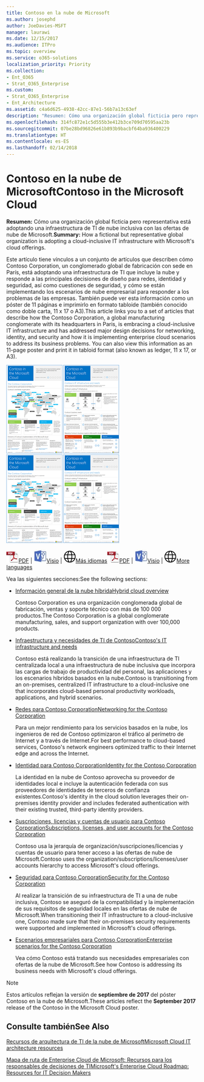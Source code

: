 ```yaml
---
title: Contoso en la nube de Microsoft
ms.author: josephd
author: JoeDavies-MSFT
manager: laurawi
ms.date: 12/15/2017
ms.audience: ITPro
ms.topic: overview
ms.service: o365-solutions
localization_priority: Priority
ms.collection:
- Ent_O365
- Strat_O365_Enterprise
ms.custom:
- Strat_O365_Enterprise
- Ent_Architecture
ms.assetid: c4a6d625-4938-42cc-87e1-56b7a13c63ef
description: "Resumen: Cómo una organización global ficticia pero representativa está adoptando una infraestructura de TI de nube inclusiva con las ofertas de nube de Microsoft."
ms.openlocfilehash: 314fc872e1c5d555b3e412b3ce709d70595aa23b
ms.sourcegitcommit: 07be28bd96826e61b893b9bacbf64ba936400229
ms.translationtype: HT
ms.contentlocale: es-ES
ms.lasthandoff: 02/14/2018
---
```

# <a name="contoso-in-the-microsoft-cloud"></a><span data-ttu-id="12e4a-103">Contoso en la nube de Microsoft</span><span class="sxs-lookup"><span data-stu-id="12e4a-103">Contoso in the Microsoft Cloud</span></span>

 <span data-ttu-id="12e4a-104">**Resumen:** Cómo una organización global ficticia pero representativa está adoptando una infraestructura de TI de nube inclusiva con las ofertas de nube de Microsoft.</span><span class="sxs-lookup"><span data-stu-id="12e4a-104">**Summary:** How a fictional but representative global organization is adopting a cloud-inclusive IT infrastructure with Microsoft's cloud offerings.</span></span>
  
<span data-ttu-id="12e4a-p101">Este artículo tiene vínculos a un conjunto de artículos que describen cómo Contoso Corporation, un conglomerado global de fabricación con sede en París, está adoptando una infraestructura de TI que incluye la nube y responde a las principales decisiones de diseño para redes, identidad y seguridad, así como cuestiones de seguridad, y cómo se están implementando los escenarios de nube empresarial para responder a los problemas de las empresas. También puede ver esta información como un póster de 11 páginas e imprimirlo en formato tabloide (también conocido como doble carta, 11 x 17 o A3).</span><span class="sxs-lookup"><span data-stu-id="12e4a-p101">This article links you to a set of articles that describe how the Contoso Corporation, a global manufacturing conglomerate with its headquarters in Paris, is embracing a cloud-inclusive IT infrastructure and has addressed major design decisions for networking, identity, and security and how it is implementing enterprise cloud scenarios to address its business problems. You can also view this information as an 11-page poster and print it in tabloid format (also known as ledger, 11 x 17, or A3).</span></span>
  
<span data-ttu-id="12e4a-107">[![Imagen en miniatura del póster “Contoso en Microsoft Cloud”.](images/Contoso_Poster/Thumbnail.png)](https://www.microsoft.com/download/details.aspx?id=54427)</span><span class="sxs-lookup"><span data-stu-id="12e4a-107">[![Thumb image of the Contoso in the Microsoft Cloud poster.](images/Contoso_Poster/Thumbnail.png)](https://www.microsoft.com/download/details.aspx?id=54427)</span></span>
  
<span data-ttu-id="12e4a-108">![Archivo PDF](images/Common_Images/PDFIcon.png)[PDF](https://go.microsoft.com/fwlink/p/?linkid=842085)  | ![Archivo de Visio](images/Common_Images/VisioIcon.png)[Visio](https://go.microsoft.com/fwlink/p/?linkid=842086)  | ![Ver una página con versiones en otros idiomas](images/Common_Images/GlobeIcon.png)[Más idiomas](https://www.microsoft.com/download/details.aspx?id=54427)</span><span class="sxs-lookup"><span data-stu-id="12e4a-108">![PDF file](images/Common_Images/PDFIcon.png)[PDF](https://go.microsoft.com/fwlink/p/?linkid=842085)  | ![Visio file](images/Common_Images/VisioIcon.png)[Visio](https://go.microsoft.com/fwlink/p/?linkid=842086)  | ![See a page with versions in additional languages](images/Common_Images/GlobeIcon.png)[More languages](https://www.microsoft.com/download/details.aspx?id=54427)</span></span>
  
<span data-ttu-id="12e4a-109">Vea las siguientes secciones:</span><span class="sxs-lookup"><span data-stu-id="12e4a-109">See the following sections:</span></span>
  
- [<span data-ttu-id="12e4a-110">Información general de la nube híbrida</span><span class="sxs-lookup"><span data-stu-id="12e4a-110">Hybrid cloud overview</span></span>](hybrid-cloud-overview.md)
    
    <span data-ttu-id="12e4a-111">Contoso Corporation es una organización conglomerada global de fabricación, ventas y soporte técnico con más de 100 000 productos.</span><span class="sxs-lookup"><span data-stu-id="12e4a-111">The Contoso Corporation is a global conglomerate manufacturing, sales, and support organization with over 100,000 products.</span></span>
    
- [<span data-ttu-id="12e4a-112">Infraestructura y necesidades de TI de Contoso</span><span class="sxs-lookup"><span data-stu-id="12e4a-112">Contoso's IT infrastructure and needs</span></span>](contoso-it-infrastructure-and-needs.md)
    
    <span data-ttu-id="12e4a-113">Contoso está realizando la transición de una infraestructura de TI centralizada local a una infraestructura de nube inclusiva que incorpora las cargas de trabajo de productividad del personal, las aplicaciones y los escenarios híbridos basados en la nube.</span><span class="sxs-lookup"><span data-stu-id="12e4a-113">Contoso is transitioning from an on-premises, centralized IT infrastructure to a cloud-inclusive one that incorporates cloud-based personal productivity workloads, applications, and hybrid scenarios.</span></span>
    
- [<span data-ttu-id="12e4a-114">Redes para Contoso Corporation</span><span class="sxs-lookup"><span data-stu-id="12e4a-114">Networking for the Contoso Corporation</span></span>](networking-for-the-contoso-corporation.md)
    
    <span data-ttu-id="12e4a-115">Para un mejor rendimiento para los servicios basados en la nube, los ingenieros de red de Contoso optimizaron el tráfico al perímetro de Internet y a través de Internet.</span><span class="sxs-lookup"><span data-stu-id="12e4a-115">For best performance to cloud-based services, Contoso's network engineers optimized traffic to their Internet edge and across the Internet.</span></span>
    
- [<span data-ttu-id="12e4a-116">Identidad para Contoso Corporation</span><span class="sxs-lookup"><span data-stu-id="12e4a-116">Identity for the Contoso Corporation</span></span>](identity-for-the-contoso-corporation.md)
    
    <span data-ttu-id="12e4a-117">La identidad en la nube de Contoso aprovecha su proveedor de identidades local e incluye la autenticación federada con sus proveedores de identidades de terceros de confianza existentes.</span><span class="sxs-lookup"><span data-stu-id="12e4a-117">Contoso's identity in the cloud solution leverages their on-premises identity provider and includes federated authentication with their existing trusted, third-party identity providers.</span></span>
    
- [<span data-ttu-id="12e4a-118">Suscripciones, licencias y cuentas de usuario para Contoso Corporation</span><span class="sxs-lookup"><span data-stu-id="12e4a-118">Subscriptions, licenses, and user accounts for the Contoso Corporation</span></span>](subscriptions-licenses-and-user-accounts-for-the-contoso-corporation.md)
    
    <span data-ttu-id="12e4a-119">Contoso usa la jerarquía de organización/suscripciones/licencias y cuentas de usuario para tener acceso a las ofertas de nube de Microsoft.</span><span class="sxs-lookup"><span data-stu-id="12e4a-119">Contoso uses the organization/subscriptions/licenses/user accounts hierarchy to access Microsoft's cloud offerings.</span></span>
    
- [<span data-ttu-id="12e4a-120">Seguridad para Contoso Corporation</span><span class="sxs-lookup"><span data-stu-id="12e4a-120">Security for the Contoso Corporation</span></span>](security-for-the-contoso-corporation.md)
    
    <span data-ttu-id="12e4a-121">Al realizar la transición de su infraestructura de TI a una de nube inclusiva, Contoso se aseguró de la compatibilidad y la implementación de sus requisitos de seguridad locales en las ofertas de nube de Microsoft.</span><span class="sxs-lookup"><span data-stu-id="12e4a-121">When transitioning their IT infrastructure to a cloud-inclusive one, Contoso made sure that their on-premises security requirements were supported and implemented in Microsoft's cloud offerings.</span></span>
    
- [<span data-ttu-id="12e4a-122">Escenarios empresariales para Contoso Corporation</span><span class="sxs-lookup"><span data-stu-id="12e4a-122">Enterprise scenarios for the Contoso Corporation</span></span>](enterprise-scenarios-for-the-contoso-corporation.md)
    
    <span data-ttu-id="12e4a-123">Vea cómo Contoso está tratando sus necesidades empresariales con ofertas de la nube de Microsoft.</span><span class="sxs-lookup"><span data-stu-id="12e4a-123">See how Contoso is addressing its business needs with Microsoft's cloud offerings.</span></span>
    
> [!NOTE]
> <span data-ttu-id="12e4a-124">Estos artículos reflejan la versión de **septiembre de 2017** del póster Contoso en la nube de Microsoft.</span><span class="sxs-lookup"><span data-stu-id="12e4a-124">These articles reflect the **September 2017** release of the Contoso in the Microsoft Cloud poster.</span></span>
  
## <a name="see-also"></a><span data-ttu-id="12e4a-125">Consulte también</span><span class="sxs-lookup"><span data-stu-id="12e4a-125">See Also</span></span>

[<span data-ttu-id="12e4a-126">Recursos de arquitectura de TI de la nube de Microsoft</span><span class="sxs-lookup"><span data-stu-id="12e4a-126">Microsoft Cloud IT architecture resources</span></span>](microsoft-cloud-it-architecture-resources.md)

[<span data-ttu-id="12e4a-127">Mapa de ruta de Enterprise Cloud de Microsoft: Recursos para los responsables de decisiones de TI</span><span class="sxs-lookup"><span data-stu-id="12e4a-127">Microsoft's Enterprise Cloud Roadmap: Resources for IT Decision Makers</span></span>](https://sway.com/FJ2xsyWtkJc2taRD)



